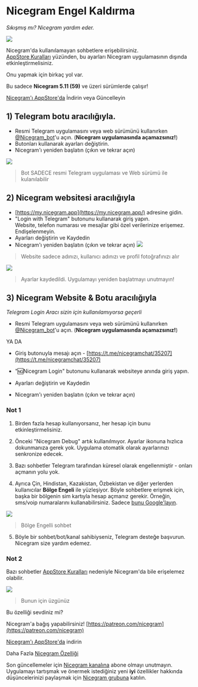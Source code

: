 # Nicegram Engel Kaldırma
_Sıkışmış mı? Nicegram yardım eder._

![](https://graph.org/file/da435e3224a811ef027e3.png)



Nicegram'da kullanılamayan sohbetlere erişebilirsiniz.  
[AppStore Kuralları](https://developer.apple.com/app-store/review/guidelines/#user-generated-content) yüzünden, bu ayarları Nicegram uygulamasının dışında etkinleştirmelisiniz.  

Onu yapmak için birkaç yol var.

Bu sadece **Nicegram 5.11 (59)** ve üzeri sürümlerde çalışır!

[Nicegram'ı AppStore'da](https://itunes.apple.com/app/id1457369322) İndirin veya Güncelleyin



## 1) Telegram botu aracılığıyla.

*   Resmi Telegram uygulamasını veya web sürümünü kullanırken [@Nicegram_bot](https://t.me/nicegram_bot)'u açın. (**Nicegram uygulamasında açamazsınız!**)
*   Butonları kullanarak ayarları değiştirin.
*   Nicegram'ı yeniden başlatın (çıkın ve tekrar açın)

![](https://graph.org/file/6d9bd5b7ac7032fe332d2.png)


> Bot SADECE resmi Telegram uygulaması ve Web sürümü ile kulanılabilir

## 2) Nicegram websitesi aracılığıyla

*   [https://my.nicegram.app](https://my.nicegram.app/) adresine gidin.
*   "Login with Telegram" butonunu kullanarak giriş yapın.  
    Website, telefon numarası ve mesajlar gibi özel verilerinize erişemez. Endişelenmeyin.
*   Ayarları değiştirin ve Kaydedin
*   Nicegram'ı yeniden başlatın (çıkın ve tekrar açın)
![](https://graph.org/file/d9b045ab0ccea7b34d77a.png)


> Website sadece adınızı, kullanıcı adınızı ve profil fotoğrafınızı alır


![](https://graph.org/file/2b06327ddd85fcf389532.png)


> Ayarlar kaydedildi. Uygulamayı yeniden başlatmayı unutmayın!


## 3) Nicegram Website & Botu aracılığıyla

_Telegram Login Aracı sizin için kullanılamıyorsa geçerli_

*   Resmi Telegram uygulamasını veya web sürümünü kullanırken [@Nicegram_bot](https://t.me/nicegram_bot)'u açın. (**Nicegram uygulamasında açamazsınız!**)

<aside>YA DA</aside>

*   Giriş butonuyla mesajı açın - [https://t.me/nicegramchat/35207](https://t.me/nicegramchat/35207)

*   "🆖Nicegram Login" butonunu kullanarak websiteye anında giriş yapın.
*   Ayarları değiştirin ve Kaydedin
*   Nicegram'ı yeniden başlatın (çıkın ve tekrar açın)

### Not 1

1) Birden fazla hesap kullanıyorsanız, her hesap için bunu etkinleştirmelisiniz.

2) Önceki "Nicegram Debug" artık kullanılmıyor. Ayarlar ikonuna hızlıca dokunmanıza gerek yok. Uygulama otomatik olarak ayarlarınızı senkronize edecek.

3) Bazı sohbetler Telegram tarafından küresel olarak engellenmiştir - onları açmanın yolu yok.

4) Ayrıca Çin, Hindistan, Kazakistan, Özbekistan ve diğer yerlerden kullanıcılar **Bölge Engeli** ile yüzleşiyor. Böyle sohbetlere erişmek için, başka bir bölgenin sim kartıyla hesap açmanız gerekir. Örneğin, sms/voip numaralarını kullanabilirsiniz. Sadece [bunu Google'layın](https://www.google.com/search?q=voip+number+for+telegram).

![](https://graph.org/file/b1931dc681ecd967f0300.png)

> Bölge Engelli sohbet

5) Böyle bir sohbet/bot/kanal sahibiyseniz, Telegram desteğe başvurun. Nicegram size yardım edemez.  

### Not 2

Bazı sohbetler [AppStore Kuralları](https://developer.apple.com/app-store/review/guidelines/#user-generated-content) nedeniyle Nicegram'da bile erişelemez olabilir.


![](https://graph.org/file/7796b20c4dc34c28221d4.png)

> Bunun için üzgünüz

Bu özelliği sevdiniz mi?

Nicegram'a bağış yapabilirsiniz! [https://patreon.com/nicegram](https://patreon.com/nicegram)

[Nicegram'ı AppStore'da](https://itunes.apple.com/app/id1457369322) indirin

Daha Fazla [Nicegram Özelliği](/features)

Son güncellemeler için [Nicegram kanalına](https://t.me/nicegramapp) abone olmayı unutmayın. Uygulamayı tartışmak ve önermek istediğiniz yeni **iyi** özellikler hakkında düşüncelerinizi paylaşmak için [Nicegram grubuna](https://t.me/nicegramchat) katılın.
